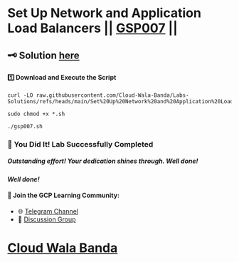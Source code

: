 # Set Up Network and Application Load Balancers || [GSP007](https://www.cloudskillsboost.google/focuses/12007?parent=catalog) ||

## 🗝️ Solution [here](https://youtu.be/AkeamF3rtaE)

#### 1️⃣ Download and Execute the Script  

```
curl -LO raw.githubusercontent.com/Cloud-Wala-Banda/Labs-Solutions/refs/heads/main/Set%20Up%20Network%20and%20Application%20Load%20Balancers/gsp007.sh

sudo chmod +x *.sh

./gsp007.sh
```

### 🎉 You Did It! Lab Successfully Completed

##### *Outstanding effort! Your dedication shines through. Well done!*

#### *Well done!*

#### 📢 **Join the GCP Learning Community:**  
- 🌐 [Telegram Channel](https://t.me/cloudwalabanda)  
- 💬 [Discussion Group](https://t.me/cloudwalabandachats)

# [Cloud Wala Banda](https://www.youtube.com/@cloudwalabanda)
